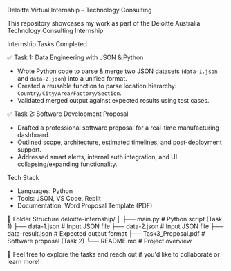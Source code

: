  Deloitte Virtual Internship – Technology Consulting

This repository showcases my work as part of the Deloitte Australia Technology Consulting Internship

Internship Tasks Completed

✅ Task 1: Data Engineering with JSON & Python
- Wrote Python code to parse & merge two JSON datasets (`data-1.json` and `data-2.json`) into a unified format.
- Created a reusable function to parse location hierarchy: `Country/City/Area/Factory/Section`.
- Validated merged output against expected results using test cases.

✅ Task 2: Software Development Proposal
- Drafted a professional software proposal for a real-time manufacturing dashboard.
- Outlined scope, architecture, estimated timelines, and post-deployment support.
- Addressed smart alerts, internal auth integration, and UI collapsing/expanding functionality.

 Tech Stack

- Languages: Python
- Tools: JSON, VS Code, Replit
- Documentation: Word Proposal Template (PDF)

📁 Folder Structure
deloitte-internship/
│
├── main.py # Python script (Task 1)
├── data-1.json # Input JSON file
├── data-2.json # Input JSON file
├── data-result.json # Expected output format
├── Task3_Proposal.pdf # Software proposal (Task 2)
└── README.md # Project overview

💬 Feel free to explore the tasks and reach out if you'd like to collaborate or learn more!


